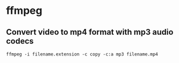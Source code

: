 # ffmpeg

## Convert video to mp4 format with mp3 audio codecs
```
ffmpeg -i filename.extension -c copy -c:a mp3 filename.mp4
```
